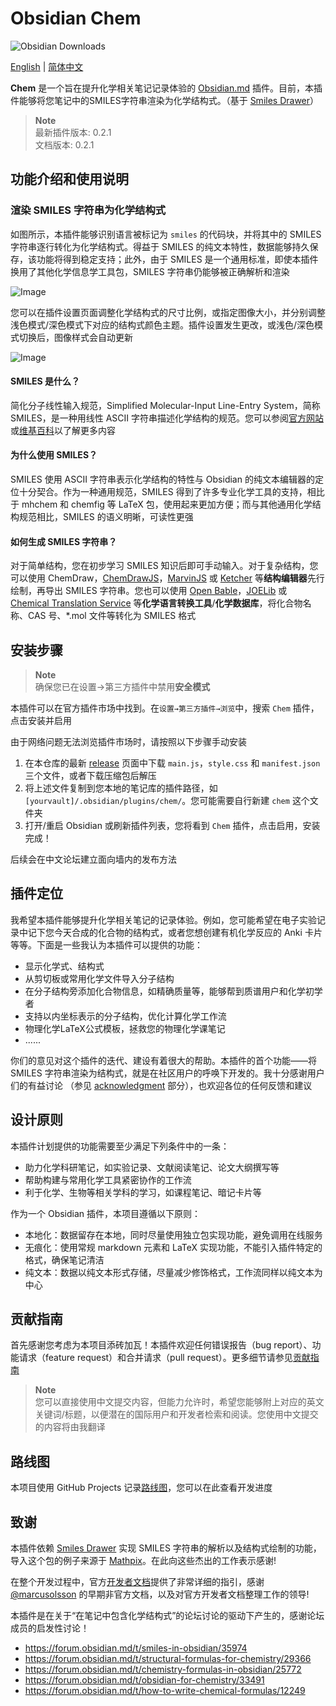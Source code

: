 # Obsidian Chem

![Obsidian Downloads](https://img.shields.io/badge/dynamic/json?logo=obsidian&color=%23483699&label=downloads&query=%24%5B%22chem%22%5D.downloads&url=https%3A%2F%2Fraw.githubusercontent.com%2Fobsidianmd%2Fobsidian-releases%2Fmaster%2Fcommunity-plugin-stats.json)

[English](README.md) | [简体中文](README-ZH.md)

**Chem** 是一个旨在提升化学相关笔记记录体验的 [Obsidian.md](https://obsidian.md/) 插件。目前，本插件能够将您笔记中的SMILES字符串渲染为化学结构式。（基于 [Smiles Drawer](https://github.com/reymond-group/smilesDrawer)）

> **Note**  
> 最新插件版本: 0.2.1  
> 文档版本: 0.2.1  

## 功能介绍和使用说明

### 渲染 SMILES 字符串为化学结构式

如图所示，本插件能够识别语言被标记为 `smiles` 的代码块，并将其中的 SMILES 字符串逐行转化为化学结构式。得益于 SMILES 的纯文本特性，数据能够持久保存，该功能将得到稳定支持；此外，由于 SMILES 是一个通用标准，即使本插件换用了其他化学信息学工具包，SMILES 字符串仍能够被正确解析和渲染

![Image](https://github.com/Acylation/obsidian-chem/assets/73122375/a9f9a440-dc66-4689-ab1a-1ef265242778)

您可以在插件设置页面调整化学结构式的尺寸比例，或指定图像大小，并分别调整浅色模式/深色模式下对应的结构式颜色主题。插件设置发生更改，或浅色/深色模式切换后，图像样式会自动更新

![Image](https://github.com/Acylation/obsidian-chem/assets/73122375/fde8d0a4-2c9c-458c-b357-78952480b755)

#### SMILES 是什么？

简化分子线性输入规范，Simplified Molecular-Input Line-Entry System，简称 SMILES，是一种用线性 ASCII 字符串描述化学结构的规范。您可以参阅[官方网站](http://opensmiles.org/opensmiles.html)或[维基百科](https://zh.wikipedia.org/wiki/%E7%AE%80%E5%8C%96%E5%88%86%E5%AD%90%E7%BA%BF%E6%80%A7%E8%BE%93%E5%85%A5%E8%A7%84%E8%8C%83)以了解更多内容

#### 为什么使用 SMILES？

SMILES 使用 ASCII 字符串表示化学结构的特性与 Obsidian 的纯文本编辑器的定位十分契合。作为一种通用规范，SMILES 得到了许多专业化学工具的支持，相比于 mhchem 和 chemfig 等 LaTeX 包，使用起来更加方便；而与其他通用化学结构规范相比，SMILES 的语义明晰，可读性更强

#### 如何生成 SMILES 字符串？

 对于简单结构，您在初步学习 SMILES 知识后即可手动输入。对于复杂结构，您可以使用 ChemDraw，[ChemDrawJS](https://chemdrawdirect.perkinelmer.cloud/js/sample/index.html#)，[MarvinJS](https://marvinjs-demo.chemaxon.com/latest/index.html) 或 [Ketcher](https://lifescience.opensource.epam.com/KetcherDemoSA/index.html) 等**结构编辑器**先行绘制，再导出 SMILES 字符串。您也可以使用 [Open Bable](http://openbabel.org/wiki/Main_Page)，[JOELib](https://sourceforge.net/projects/joelib/) 或 [Chemical Translation Service](https://cts.fiehnlab.ucdavis.edu/) 等**化学语言转换工具**/**化学数据库**，将化合物名称、CAS 号、*.mol 文件等转化为 SMILES 格式

## 安装步骤

> **Note**  
> 确保您已在设置→第三方插件中禁用**安全模式**

本插件可以在官方插件市场中找到。在`设置→第三方插件→浏览`中，搜索 `Chem` 插件，点击安装并启用

由于网络问题无法浏览插件市场时，请按照以下步骤手动安装

1. 在本仓库的最新 [release](https://github.com/Acylation/obsidian-chem/releases/latest) 页面中下载 `main.js`，`style.css` 和 `manifest.json` 三个文件，或者下载压缩包后解压
2. 将上述文件复制到您本地的笔记库的插件路径，如 `[yourvault]/.obsidian/plugins/chem/`。您可能需要自行新建 `chem` 这个文件夹
3. 打开/重启 Obsidian 或刷新插件列表，您将看到 `Chem` 插件，点击启用，安装完成！

后续会在中文论坛建立面向墙内的发布方法

## 插件定位

我希望本插件能够提升化学相关笔记的记录体验。例如，您可能希望在电子实验记录中记下您今天合成的化合物的结构式，或者您想创建有机化学反应的 Anki 卡片等等。下面是一些我认为本插件可以提供的功能：

- 显示化学式、结构式
- 从剪切板或常用化学文件导入分子结构
- 在分子结构旁添加化合物信息，如精确质量等，能够帮到质谱用户和化学初学者
- 支持以内坐标表示的分子结构，优化计算化学工作流
- 物理化学LaTeX公式模板，拯救您的物理化学课笔记
- ......

你们的意见对这个插件的迭代、建设有着很大的帮助。本插件的首个功能——将 SMILES 字符串渲染为结构式，就是在社区用户的呼唤下开发的。我十分感谢用户们的有益讨论 （参见 [acknowledgment](https://github.com/Acylation/obsidian-chem#acknowledgment) 部分），也欢迎各位的任何反馈和建议

## 设计原则

本插件计划提供的功能需要至少满足下列条件中的一条：

- 助力化学科研笔记，如实验记录、文献阅读笔记、论文大纲撰写等
- 帮助构建与常用化学工具紧密协作的工作流
- 利于化学、生物等相关学科的学习，如课程笔记、暗记卡片等

作为一个 Obsidian 插件，本项目遵循以下原则：

- 本地化：数据留存在本地，同时尽量使用独立包实现功能，避免调用在线服务
- 无痕化：使用常规 markdown 元素和 LaTeX 实现功能，不能引入插件特定的格式，确保笔记清洁
- 纯文本：数据以纯文本形式存储，尽量减少修饰格式，工作流同样以纯文本为中心

## 贡献指南

首先感谢您考虑为本项目添砖加瓦！本插件欢迎任何错误报告（bug report）、功能请求（feature request）和合并请求（pull request）。更多细节请参见[贡献指南](docs/CONTRIBUTING-ZH.md)

> **Note**  
> 您可以直接使用中文提交内容，但能力允许时，希望您能够附上对应的英文关键词/标题，以便潜在的国际用户和开发者检索和阅读。您使用中文提交的内容将由我翻译

## 路线图

本项目使用 GitHub Projects 记录[路线图](https://github.com/users/Acylation/projects/6)，您可以在此查看开发进度

## 致谢

本插件依赖 [Smiles Drawer](https://github.com/reymond-group/smilesDrawer) 实现 SMILES 字符串的解析以及结构式绘制的功能，导入这个包的例子来源于 [Mathpix](https://github.com/Mathpix/mathpix-markdown-it)。在此向这些杰出的工作表示感谢!

在整个开发过程中，官方[开发者文档](https://docs.obsidian.md/Plugins/Getting+started/Build+a+plugin)提供了非常详细的指引，感谢 [@marcusolsson](https://github.com/marcusolsson) 的早期非官方文档，以及对官方开发者文档整理工作的领导!

本插件是在关于“在笔记中包含化学结构式”的论坛讨论的驱动下产生的，感谢论坛成员的启发性讨论！

- <https://forum.obsidian.md/t/smiles-in-obsidian/35974>
- <https://forum.obsidian.md/t/structural-formulas-for-chemistry/29366>
- <https://forum.obsidian.md/t/chemistry-formulas-in-obsidian/25772>
- <https://forum.obsidian.md/t/obsidian-for-chemistry/33491>
- <https://forum.obsidian.md/t/how-to-write-chemical-formulas/12249>
